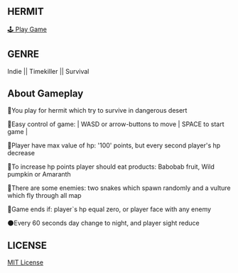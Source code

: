 ## HERMIT
[🕹 Play Game](https://gapiyka.github.io/hermit/)


## GENRE
Indie || Timekiller || Survival


## About Gameplay
🦂You play for hermit which try to survive in dangerous desert

📕Easy control of game: | WASD or arrow-buttons to move | SPACE to start game |

📙Player have max value of hp: '100' points, but every second player's hp decrease

📘To increase hp points player should eat products: Babobab fruit, Wild pumpkin or Amaranth

📗There are some enemies: two snakes which spawn randomly and a vulture which fly through all map

🧩Game ends if: player`s hp equal zero, or player face with any enemy

🌑Every 60 seconds day change to night, and player sight reduce


## LICENSE
[MIT License](https://github.com/gapiyka/hermit/blob/main/LICENSE)
